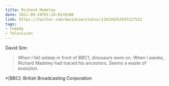 ```yaml
---
title: Richard Madeley
date: 2011-09-29T01:24:01+0100
link: https://twitter.com/davidsim/status/119159252597227522
tags:
- Comedy
- Television
---
```

David Sim:

> When I fell asleep in front of BBC1, dinosaurs were on. When I awoke, Richard Madeley had traced his ancestors. Seems a waste of evolution.

*[BBC]: British Broadcasting Corporation
